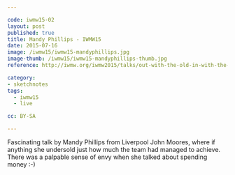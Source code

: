 ```yaml
---

code: iwmw15-02
layout: post
published: true
title: Mandy Phillips - IWMW15
date: 2015-07-16
image: /iwmw15/iwmw15-mandyphillips.jpg
image-thumb: /iwmw15/iwmw15-mandyphillips-thumb.jpg
reference: http://iwmw.org/iwmw2015/talks/out-with-the-old-in-with-the-new/

category:
- sketchnotes
tags:
  - iwmw15
  - live

cc: BY-SA

---
```


Fascinating talk by Mandy Phillips from Liverpool John Moores, where if anything she undersold just how much the team had managed to achieve. There was a palpable sense of envy when she talked about spending money :-)
